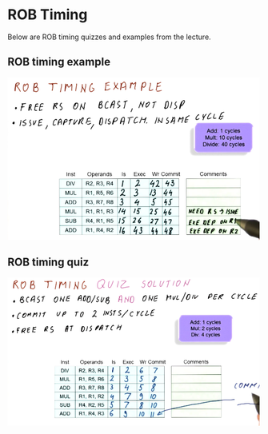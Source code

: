 # ROB Timing

Below are ROB timing quizzes and examples from the lecture.

## ROB timing example

![rob-timing-example](./img/rob-timing-example.png)

## ROB timing quiz

![rob-timing-quiz](./img/rob-timing-quiz.png)